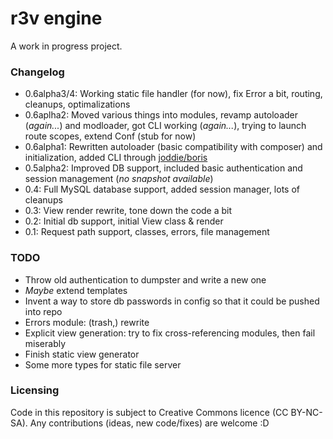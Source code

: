 r3v engine
==========

A work in progress project.

### Changelog
 - 0.6alpha3/4: Working static file handler (for now), fix Error a bit, routing, cleanups, optimalizations
 - 0.6aplha2: Moved various things into modules, revamp autoloader (_again..._) and modloader, got CLI working (_again..._), trying to launch route scopes, extend Conf (stub for now)
 - 0.6alpha1: Rewritten autoloader (basic compatibility with composer) and initialization, added CLI through [joddie/boris](https://github.com/joddie/boris/)
 - 0.5alpha2: Improved DB support, included basic authentication and session management (_no snapshot available_)
 - 0.4: Full MySQL database support, added session manager, lots of cleanups
 - 0.3: View render rewrite, tone down the code a bit
 - 0.2: Initial db support, initial View class & render
 - 0.1: Request path support, classes, errors, file management

### TODO
 - Throw old authentication to dumpster and write a new one
 - _Maybe_ extend templates
 - Invent a way to store db passwords in config so that it could be pushed into repo
 - Errors module: (trash,) rewrite
 - Explicit view generation: try to fix cross-referencing modules, then fail miserably
 - Finish static view generator
 - Some more types for static file server

### Licensing
Code in this repository is subject to Creative Commons licence (CC BY-NC-SA).
Any contributions (ideas, new code/fixes) are welcome :D
